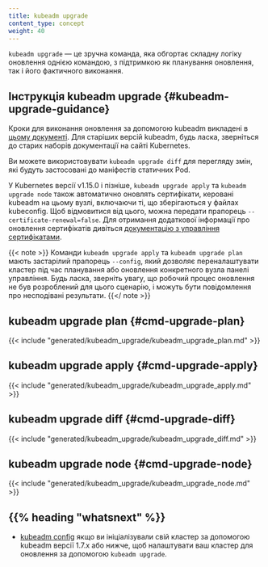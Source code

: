 ```yaml
---
title: kubeadm upgrade
content_type: concept
weight: 40
---
```


<!-- overview -->

`kubeadm upgrade` — це зручна команда, яка обгортає складну логіку оновлення однією командою, з підтримкою як планування оновлення, так і його фактичного виконання.

<!-- body -->

## Інструкція kubeadm upgrade {#kubeadm-upgrade-guidance}

Кроки для виконання оновлення за допомогою kubeadm викладені в [цьому документі](/uk/docs/tasks/administer-cluster/kubeadm/kubeadm-upgrade/). Для старіших версій kubeadm, будь ласка, зверніться до старих наборів документації на сайті Kubernetes.

Ви можете використовувати `kubeadm upgrade diff` для перегляду змін, які будуть застосовані до маніфестів статичних Pod.

У Kubernetes версії v1.15.0 і пізніше, `kubeadm upgrade apply` та `kubeadm upgrade node` також автоматично оновлять сертифікати, керовані kubeadm на цьому вузлі, включаючи ті, що зберігаються у файлах kubeconfig. Щоб відмовитися від цього, можна передати прапорець `--certificate-renewal=false`. Для отримання додаткової інформації про оновлення сертифікатів дивіться [документацію з управління сертифікатами](/uk/docs/tasks/administer-cluster/kubeadm/kubeadm-certs).

{{< note >}}
Команди `kubeadm upgrade apply` та `kubeadm upgrade plan` мають застарілий прапорець `--config`, який дозволяє переналаштувати кластер під час планування або оновлення конкретного вузла панелі управління. Будь ласка, зверніть увагу, що робочий процес оновлення не був розроблений для цього сценарію, і можуть бути повідомлення про несподівані результати.
{{</ note >}}

## kubeadm upgrade plan {#cmd-upgrade-plan}

{{< include "generated/kubeadm_upgrade/kubeadm_upgrade_plan.md" >}}

## kubeadm upgrade apply  {#cmd-upgrade-apply}

{{< include "generated/kubeadm_upgrade/kubeadm_upgrade_apply.md" >}}

## kubeadm upgrade diff {#cmd-upgrade-diff}

{{< include "generated/kubeadm_upgrade/kubeadm_upgrade_diff.md" >}}

## kubeadm upgrade node {#cmd-upgrade-node}

{{< include "generated/kubeadm_upgrade/kubeadm_upgrade_node.md" >}}

## {{% heading "whatsnext" %}}

* [kubeadm config](/uk/docs/reference/setup-tools/kubeadm/kubeadm-config/) якщо ви ініціалізували свій кластер за допомогою kubeadm версії 1.7.x або нижче, щоб налаштувати ваш кластер для оновлення за допомогою `kubeadm upgrade`.
